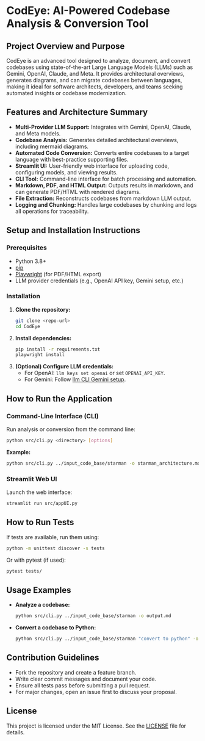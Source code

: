 # CodEye: AI-Powered Codebase Analysis & Conversion Tool

## Project Overview and Purpose
CodEye is an advanced tool designed to analyze, document, and convert codebases using state-of-the-art Large Language Models (LLMs) such as Gemini, OpenAI, Claude, and Meta. It provides architectural overviews, generates diagrams, and can migrate codebases between languages, making it ideal for software architects, developers, and teams seeking automated insights or codebase modernization.

## Features and Architecture Summary
- **Multi-Provider LLM Support:** Integrates with Gemini, OpenAI, Claude, and Meta models.
- **Codebase Analysis:** Generates detailed architectural overviews, including mermaid diagrams.
- **Automated Code Conversion:** Converts entire codebases to a target language with best-practice supporting files.
- **Streamlit UI:** User-friendly web interface for uploading code, configuring models, and viewing results.
- **CLI Tool:** Command-line interface for batch processing and automation.
- **Markdown, PDF, and HTML Output:** Outputs results in markdown, and can generate PDF/HTML with rendered diagrams.
- **File Extraction:** Reconstructs codebases from markdown LLM output.
- **Logging and Chunking:** Handles large codebases by chunking and logs all operations for traceability.

## Setup and Installation Instructions
### Prerequisites
- Python 3.8+
- [pip](https://pip.pypa.io/en/stable/)
- [Playwright](https://playwright.dev/python/) (for PDF/HTML export)
- LLM provider credentials (e.g., OpenAI API key, Gemini setup, etc.)

### Installation
1. **Clone the repository:**
   ```sh
   git clone <repo-url>
   cd CodEye
   ```
2. **Install dependencies:**
   ```sh
   pip install -r requirements.txt
   playwright install
   ```
3. **(Optional) Configure LLM credentials:**
   - For OpenAI: `llm keys set openai` or set `OPENAI_API_KEY`.
   - For Gemini: Follow [llm CLI Gemini setup](https://github.com/simonw/llm).

## How to Run the Application
### Command-Line Interface (CLI)
Run analysis or conversion from the command line:
```sh
python src/cli.py <directory> [options]
```
**Example:**
```sh
python src/cli.py ../input_code_base/starman -o starman_architecture.md
```

### Streamlit Web UI
Launch the web interface:
```sh
streamlit run src/appUI.py
```

## How to Run Tests
If tests are available, run them using:
```sh
python -m unittest discover -s tests
```
Or with pytest (if used):
```sh
pytest tests/
```

## Usage Examples
- **Analyze a codebase:**
  ```sh
  python src/cli.py ../input_code_base/starman -o output.md
  ```
- **Convert a codebase to Python:**
  ```sh
  python src/cli.py ../input_code_base/starman "convert to python" -o python_output.md
  ```

## Contribution Guidelines
- Fork the repository and create a feature branch.
- Write clear commit messages and document your code.
- Ensure all tests pass before submitting a pull request.
- For major changes, open an issue first to discuss your proposal.

## License
This project is licensed under the MIT License. See the [LICENSE](LICENSE) file for details.

